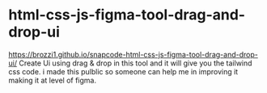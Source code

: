 # html-css-js-figma-tool-drag-and-drop-ui
https://brozzi1.github.io/snapcode-html-css-js-figma-tool-drag-and-drop-ui/
Create Ui using drag &amp; drop in this tool and it will give you the tailwind css code. i made this pulblic so someone can help me in improving it making it at level of figma.

